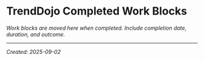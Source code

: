 # TrendDojo Completed Work Blocks

*Work blocks are moved here when completed. Include completion date, duration, and outcome.*

---

*Created: 2025-09-02*